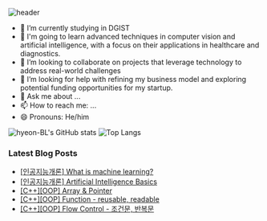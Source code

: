 ![header](https://capsule-render.vercel.app/api?type=wave&color=auto&height=300&section=header&text=Hyeon's%20Github&fontSize=90)

- 🔭 I’m currently studying in DGIST
- 🌱 I'm going to learn advanced techniques in computer vision and artificial intelligence, with a focus on their applications in healthcare and diagnostics.
- 👯 I’m looking to collaborate on projects that leverage technology to address real-world challenges
- 🤔 I’m looking for help with refining my business model and exploring potential funding opportunities for my startup.
- 💬 Ask me about ...
- 📫 How to reach me: ...
- 😄 Pronouns: He/him

![hyeon-BL's GitHub stats](https://github-readme-stats.vercel.app/api?username=hyeon-BL&show_icons=true&theme=radical)
![Top Langs](https://github-readme-stats.vercel.app/api/top-langs/?username=hyeon-BL&layout=compact)

### Latest Blog Posts

- [[인공지능개론] What is machine learning?](https://hyeonb.blogspot.com/2024/09/what-is-machine-learning.html)
- [[인공지능개론] Artificial Intelligence Basics](https://hyeonb.blogspot.com/2024/09/artificial-intelligence-basics.html)
- [[C++][OOP] Array & Pointer](https://hyeonb.blogspot.com/2024/09/coop-array-pointer.html)
- [[C++][OOP] Function - reusable, readable](https://hyeonb.blogspot.com/2024/09/coop-function-reusable-readable.html)
- [[C++][OOP] Flow Control - 조건문, 반복문](https://hyeonb.blogspot.com/2024/09/coop-flow-control.html)

